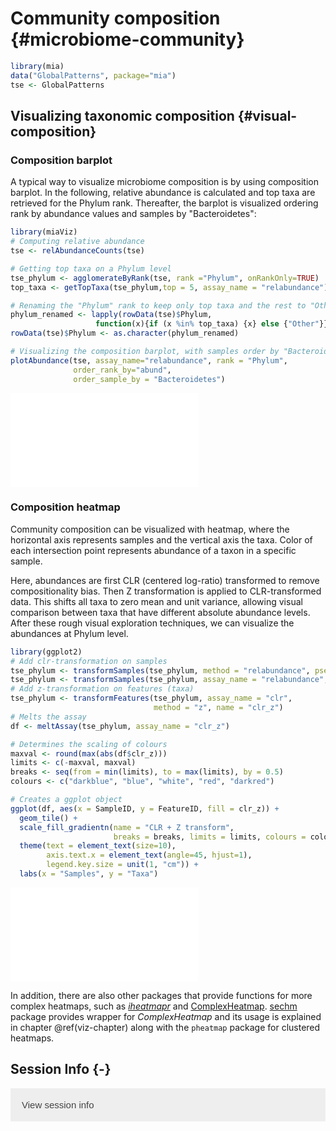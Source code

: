 # Community composition {#microbiome-community}

<script>
document.addEventListener("click", function (event) {
    if (event.target.classList.contains("rebook-collapse")) {
        event.target.classList.toggle("active");
        var content = event.target.nextElementSibling;
        if (content.style.display === "block") {
            content.style.display = "none";
        } else {
            content.style.display = "block";
        }
    }
})
</script>

<style>
.rebook-collapse {
  background-color: #eee;
  color: #444;
  cursor: pointer;
  padding: 18px;
  width: 100%;
  border: none;
  text-align: left;
  outline: none;
  font-size: 15px;
}

.rebook-content {
  padding: 0 18px;
  display: none;
  overflow: hidden;
  background-color: #f1f1f1;
}
</style>


```r
library(mia)
data("GlobalPatterns", package="mia")
tse <- GlobalPatterns
```

## Visualizing taxonomic composition {#visual-composition}

### Composition barplot

A typical way to visualize microbiome composition is by using
composition barplot. In the following, relative abundance is
calculated and top taxa are retrieved for the Phylum rank. Thereafter,
the barplot is visualized ordering rank by abundance values and
samples by "Bacteroidetes":


```r
library(miaViz)
# Computing relative abundance
tse <- relAbundanceCounts(tse)

# Getting top taxa on a Phylum level
tse_phylum <- agglomerateByRank(tse, rank ="Phylum", onRankOnly=TRUE)
top_taxa <- getTopTaxa(tse_phylum,top = 5, assay_name = "relabundance")

# Renaming the "Phylum" rank to keep only top taxa and the rest to "Other"
phylum_renamed <- lapply(rowData(tse)$Phylum,
                   function(x){if (x %in% top_taxa) {x} else {"Other"}})
rowData(tse)$Phylum <- as.character(phylum_renamed)

# Visualizing the composition barplot, with samples order by "Bacteroidetes"
plotAbundance(tse, assay_name="relabundance", rank = "Phylum",
              order_rank_by="abund", 
              order_sample_by = "Bacteroidetes")
```

![](21_microbiome_community_files/figure-latex/unnamed-chunk-1-1.pdf)<!-- --> 

### Composition heatmap 

Community composition can be visualized with heatmap, where the
horizontal axis represents samples and the vertical axis the
taxa. Color of each intersection point represents abundance of a taxon
in a specific sample.

Here,  abundances are  first CLR  (centered log-ratio)  transformed to
remove  compositionality bias. Then  Z  transformation  is applied  to
CLR-transformed  data. This  shifts all  taxa  to zero  mean and  unit
variance, allowing visual comparison  between taxa that have different
absolute  abundance  levels.  After  these  rough  visual  exploration
techniques, we can visualize the abundances at Phylum level.


```r
library(ggplot2)
# Add clr-transformation on samples
tse_phylum <- transformSamples(tse_phylum, method = "relabundance", pseudocount = 1)
tse_phylum <- transformSamples(tse_phylum, assay_name = "relabundance", method = "clr")
# Add z-transformation on features (taxa)
tse_phylum <- transformFeatures(tse_phylum, assay_name = "clr", 
                                method = "z", name = "clr_z")
# Melts the assay
df <- meltAssay(tse_phylum, assay_name = "clr_z")

# Determines the scaling of colours
maxval <- round(max(abs(df$clr_z)))
limits <- c(-maxval, maxval)
breaks <- seq(from = min(limits), to = max(limits), by = 0.5)
colours <- c("darkblue", "blue", "white", "red", "darkred")

# Creates a ggplot object
ggplot(df, aes(x = SampleID, y = FeatureID, fill = clr_z)) +
  geom_tile() +
  scale_fill_gradientn(name = "CLR + Z transform", 
                       breaks = breaks, limits = limits, colours = colours) + 
  theme(text = element_text(size=10),
        axis.text.x = element_text(angle=45, hjust=1),
        legend.key.size = unit(1, "cm")) +
  labs(x = "Samples", y = "Taxa")
```

![](21_microbiome_community_files/figure-latex/heatmap-1.pdf)<!-- --> 

In addition, there are also other packages that provide functions for more complex heatmaps,
such as [_iheatmapr_](https://docs.ropensci.org/iheatmapr/articles/full_vignettes/iheatmapr.html)
and [ComplexHeatmap](https://academic.oup.com/bioinformatics/article/32/18/2847/1743594?login=true).
[sechm](http://www.bioconductor.org/packages/release/bioc/vignettes/sechm/inst/doc/sechm.html)
package provides wrapper for _ComplexHeatmap_ and its usage is explained in chapter \@ref(viz-chapter)
along with the `pheatmap` package for clustered heatmaps.

## Session Info {-}

<button class="rebook-collapse">View session info</button>
<div class="rebook-content">
```
R version 4.2.1 (2022-06-23)
Platform: x86_64-pc-linux-gnu (64-bit)
Running under: Ubuntu 20.04.4 LTS

Matrix products: default
BLAS:   /usr/lib/x86_64-linux-gnu/openblas-pthread/libblas.so.3
LAPACK: /usr/lib/x86_64-linux-gnu/openblas-pthread/liblapack.so.3

locale:
 [1] LC_CTYPE=en_US.UTF-8       LC_NUMERIC=C              
 [3] LC_TIME=en_US.UTF-8        LC_COLLATE=en_US.UTF-8    
 [5] LC_MONETARY=en_US.UTF-8    LC_MESSAGES=en_US.UTF-8   
 [7] LC_PAPER=en_US.UTF-8       LC_NAME=C                 
 [9] LC_ADDRESS=C               LC_TELEPHONE=C            
[11] LC_MEASUREMENT=en_US.UTF-8 LC_IDENTIFICATION=C       

attached base packages:
[1] stats4    stats     graphics  grDevices utils     datasets  methods  
[8] base     

other attached packages:
 [1] miaViz_1.5.4                   ggraph_2.1.0                  
 [3] ggplot2_3.4.0                  mia_1.5.17                    
 [5] MultiAssayExperiment_1.24.0    TreeSummarizedExperiment_2.1.4
 [7] Biostrings_2.66.0              XVector_0.38.0                
 [9] SingleCellExperiment_1.20.0    SummarizedExperiment_1.28.0   
[11] Biobase_2.58.0                 GenomicRanges_1.50.1          
[13] GenomeInfoDb_1.34.3            IRanges_2.32.0                
[15] S4Vectors_0.36.0               BiocGenerics_0.44.0           
[17] MatrixGenerics_1.10.0          matrixStats_0.63.0-9003       
[19] BiocStyle_2.24.0               rebook_1.6.0                  

loaded via a namespace (and not attached):
  [1] ggtree_3.4.4                ggnewscale_0.4.8           
  [3] ggbeeswarm_0.6.0            colorspace_2.0-3           
  [5] ellipsis_0.3.2              scuttle_1.8.0              
  [7] BiocNeighbors_1.16.0        aplot_0.1.9                
  [9] farver_2.1.1                graphlayouts_0.8.4         
 [11] ggrepel_0.9.2               bit64_4.0.5                
 [13] fansi_1.0.3                 decontam_1.18.0            
 [15] codetools_0.2-18            splines_4.2.1              
 [17] sparseMatrixStats_1.10.0    cachem_1.0.6               
 [19] knitr_1.41                  scater_1.26.1              
 [21] polyclip_1.10-4             jsonlite_1.8.3             
 [23] cluster_2.1.4               graph_1.74.0               
 [25] ggforce_0.4.1               BiocManager_1.30.19        
 [27] compiler_4.2.1              assertthat_0.2.1           
 [29] Matrix_1.5-3                fastmap_1.1.0              
 [31] lazyeval_0.2.2              cli_3.4.1                  
 [33] tweenr_2.0.2                BiocSingular_1.14.0        
 [35] htmltools_0.5.3             tools_4.2.1                
 [37] igraph_1.3.5                rsvd_1.0.5                 
 [39] gtable_0.3.1                glue_1.6.2                 
 [41] GenomeInfoDbData_1.2.9      reshape2_1.4.4             
 [43] dplyr_1.0.10                Rcpp_1.0.9                 
 [45] vctrs_0.5.1                 ape_5.6-2                  
 [47] nlme_3.1-160                DECIPHER_2.26.0            
 [49] DelayedMatrixStats_1.20.0   xfun_0.35                  
 [51] stringr_1.4.1               beachmat_2.14.0            
 [53] lifecycle_1.0.3             irlba_2.3.5.1              
 [55] XML_3.99-0.12               zlibbioc_1.44.0            
 [57] MASS_7.3-58.1               scales_1.2.1               
 [59] tidygraph_1.2.2             parallel_4.2.1             
 [61] yaml_2.3.6                  memoise_2.0.1              
 [63] gridExtra_2.3               ggfun_0.0.9                
 [65] yulab.utils_0.0.5           stringi_1.7.8              
 [67] RSQLite_2.2.19              highr_0.9                  
 [69] ScaledMatrix_1.6.0          tidytree_0.4.1             
 [71] permute_0.9-7               filelock_1.0.2             
 [73] BiocParallel_1.32.1         rlang_1.0.6                
 [75] pkgconfig_2.0.3             bitops_1.0-7               
 [77] evaluate_0.18               lattice_0.20-45            
 [79] purrr_0.3.5                 labeling_0.4.2             
 [81] patchwork_1.1.2             treeio_1.22.0              
 [83] CodeDepends_0.6.5           bit_4.0.5                  
 [85] tidyselect_1.2.0            plyr_1.8.8                 
 [87] magrittr_2.0.3              bookdown_0.30              
 [89] R6_2.5.1                    generics_0.1.3             
 [91] DelayedArray_0.24.0         DBI_1.1.3                  
 [93] withr_2.5.0                 pillar_1.8.1               
 [95] mgcv_1.8-41                 RCurl_1.98-1.9             
 [97] tibble_3.1.8                dir.expiry_1.4.0           
 [99] crayon_1.5.2                utf8_1.2.2                 
[101] rmarkdown_2.18              viridis_0.6.2              
[103] grid_4.2.1                  blob_1.2.3                 
[105] vegan_2.6-4                 digest_0.6.30              
[107] tidyr_1.2.1                 gridGraphics_0.5-1         
[109] munsell_0.5.0               DirichletMultinomial_1.40.0
[111] ggplotify_0.1.0             beeswarm_0.4.0             
[113] viridisLite_0.4.1           vipor_0.4.5                
```
</div>

